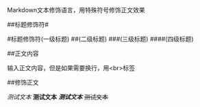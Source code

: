 Markdown文本修饰语言，用特殊符号修饰正文效果<br>

##标题修饰符\#

#标题修饰符(一级标题)
##(二级标题)
###(三级标题)
####(四级标题)

##正文内容
  
  输入正文内容，但是如果需要换行，用\<br\>标签

##修饰正文

  *测试文本*
  **测试文本**
  ***测试文本***
  ~~测试文本~~

